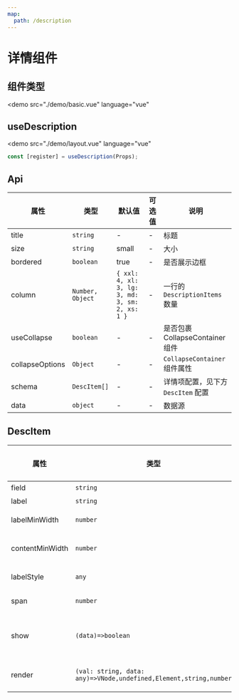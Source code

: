 ```yaml
---
map:
  path: /description
---
```


# 详情组件

## 组件类型

<demo src="./demo/basic.vue"
  language="vue"
>
</demo>

## useDescription

<demo src="./demo/layout.vue"
  language="vue"
>
</demo>

```ts
const [register] = useDescription(Props);
```

## Api

| 属性 | 类型 | 默认值 | 可选值 | 说明 |
| --- | --- | --- | --- | --- |
| title | `string` | - | - | 标题 |
| size | `string` | small | - | 大小 |
| bordered | `boolean` | true | - | 是否展示边框 |
| column | `Number, Object` | `{ xxl: 4, xl: 3, lg: 3, md: 3, sm: 2, xs: 1 }` | - | 一行的 `DescriptionItems` 数量 |
| useCollapse | `boolean` | - | - | 是否包裹 CollapseContainer 组件 |
| collapseOptions | `Object` | - | - | `CollapseContainer` 组件属性 |
| schema | `DescItem[]` | - | - | 详情项配置，见下方 `DescItem` 配置 |
| data | `object` | - | - | 数据源 |

## DescItem

| 属性 | 类型 | 默认值 | 可选值 | 说明 |
| --- | --- | --- | --- | --- |
| field | `string` | - | - | 字段名 |
| label | `string` | - | - | 标签名 |
| labelMinWidth | `number` | - | - | label 最小宽度 |
| contentMinWidth | `number` | - | - | content 最小宽度 |
| labelStyle | `any` | - | - | label 样式 |
| span | `number` | - | - | 和并列数量 |
| show | `(data)=>boolean` | - | - | 动态判断当前组件是否显示 |
| render | `(val: string, data: any)=>VNode,undefined,Element,string,number` | - | - | 自定义渲染 content |
